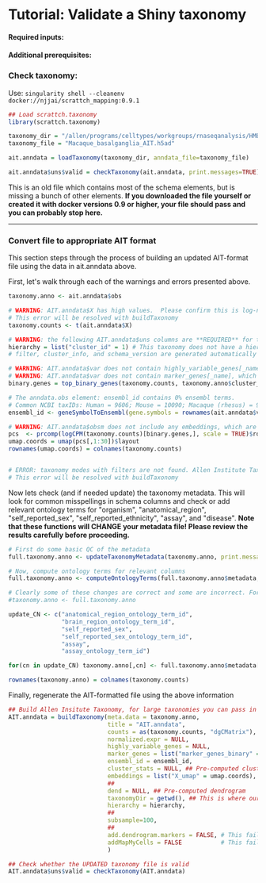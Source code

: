 # Tutorial: Validate a Shiny taxonomy 

#### Required inputs:

#### Additional prerequisites:

### Check taxonomy:

Use: `singularity shell --cleanenv docker://njjai/scrattch_mapping:0.9.1`

```R
## Load scrattch.taxonomy
library(scrattch.taxonomy)

taxonomy_dir = "/allen/programs/celltypes/workgroups/rnaseqanalysis/HMBA/Aim1_Atlases/Macaque/BasalGanglia/AIT"
taxonomy_file = "Macaque_basalganglia_AIT.h5ad"

ait.anndata = loadTaxonomy(taxonomy_dir, anndata_file=taxonomy_file)

ait.anndata$uns$valid = checkTaxonomy(ait.anndata, print.messages=TRUE)
```

This is an old file which contains most of the schema elements, but is missing a bunch of other elements.  **If you downloaded the file yourself or created it with docker versions 0.9 or higher, your file should pass and you can probably stop here.**

---

### Convert file to appropriate AIT format

This section steps through the process of building an updated AIT-format file using the data in ait.anndata above. 

First, let's walk through each of the warnings and errors presented above.

```R
taxonomy.anno <- ait.anndata$obs

# WARNING: AIT.anndata$X has high values.  Please confirm this is log-normalized.
# This error will be resolved with buildTaxonomy
taxonomy.counts <- t(ait.anndata$X)

# WARNING: the following AIT.anndata$uns columns are **REQUIRED** for the schema: hierarchy, filter, cluster_info, schema_version.
hierarchy = list("cluster_id" = 1) # This taxonomy does not have a hierarchy yet, but we can still put in level 1.
# filter, cluster_info, and schema_version are generated automatically

# WARNING: AIT.anndata$var does not contain highly_variable_genes[_name], which is recommended for generating UMAPs and dendrograms.
# WARNING: AIT.anndata$var does not contain marker_genes[_name], which is recommended for generating UMAPs and dendrograms.
binary.genes = top_binary_genes(taxonomy.counts, taxonomy.anno$cluster_id, 1000)

# The anndata.obs element: ensembl_id contains 0% ensembl terms.
# Common NCBI taxIDs: Human = 9606; Mouse = 10090; Macaque (rhesus) = 9544; Marmoset = 9483
ensembl_id <- geneSymbolToEnsembl(gene.symbols = rownames(ait.anndata$var), ncbi.taxid = 9606)

# WARNING: AIT.anndata$obsm does not include any embeddings, which are required for some downstream functions.
pcs  <- prcomp(logCPM(taxonomy.counts)[binary.genes,], scale = TRUE)$rotation
umap.coords = umap(pcs[,1:30])$layout
rownames(umap.coords) = colnames(taxonomy.counts)


# ERROR: taxonomy modes with filters are not found. Allen Institute Taxonomy requires at least a standard mode with all cells included which should have been created with `buildTaxonomy`.  Likely this h5ad is an earlier version of Allen Institute Taxonomy (AIT) format and should be remade.
# This error will be resolved with buildTaxonomy
```

Now lets check (and if needed update) the taxonomy metadata. This will look for common misspellings in schema columns and check or add relevant ontology terms for "organism", "anatomical_region", "self_reported_sex", "self_reported_ethnicity", "assay", and "disease". **Note that these functions will CHANGE your metadata file! Please review the results carefully before proceeding.**

```R
# First do some basic QC of the metadata
full.taxonomy.anno <- updateTaxonomyMetadata(taxonomy.anno, print.messages=TRUE)

# Now, compute ontology terms for relevant columns
full.taxonomy.anno <- computeOntologyTerms(full.taxonomy.anno$metadata, print.messages=TRUE)

# Clearly some of these changes are correct and some are incorrect. For now, we will incorporate the subset of columns that look correct.
#taxonomy.anno <- full.taxonomy.anno

update_CN <- c("anatomical_region_ontology_term_id", 
               "brain_region_ontology_term_id", 
               "self_reported_sex",
               "self_reported_sex_ontology_term_id", 
               "assay",
               "assay_ontology_term_id")

for(cn in update_CN) taxonomy.anno[,cn] <- full.taxonomy.anno$metadata[,cn]

rownames(taxonomy.anno) = colnames(taxonomy.counts)
```

Finally, regenerate the AIT-formatted file using the above information

```R
## Build Allen Insitute Taxonomy, for large taxonomies you can pass in tpm and cluster_stats if pre-computed.
AIT.anndata = buildTaxonomy(meta.data = taxonomy.anno,
                            title = "AIT.anndata",
                            counts = as(taxonomy.counts, "dgCMatrix"),
                            normalized.expr = NULL,
                            highly_variable_genes = NULL,
                            marker_genes = list("marker_genes_binary" = binary.genes),
                            ensembl_id = ensembl_id,
                            cluster_stats = NULL, ## Pre-computed cluster stats
                            embeddings = list("X_umap" = umap.coords),
                            ##
                            dend = NULL, ## Pre-computed dendrogram
                            taxonomyDir = getwd(), ## This is where our taxonomy will be created
                            hierarchy = hierarchy,
                            ##
                            subsample=100,
                            ##
                            add.dendrogram.markers = FALSE, # This fails for some reason on this taxonomy, but normally this is set to TRUE
                            addMapMyCells = FALSE           # This fails for some reason on this taxonomy, but normally this is set to TRUE
                            )

## Check whether the UPDATED taxonomy file is valid
AIT.anndata$uns$valid = checkTaxonomy(AIT.anndata)
```